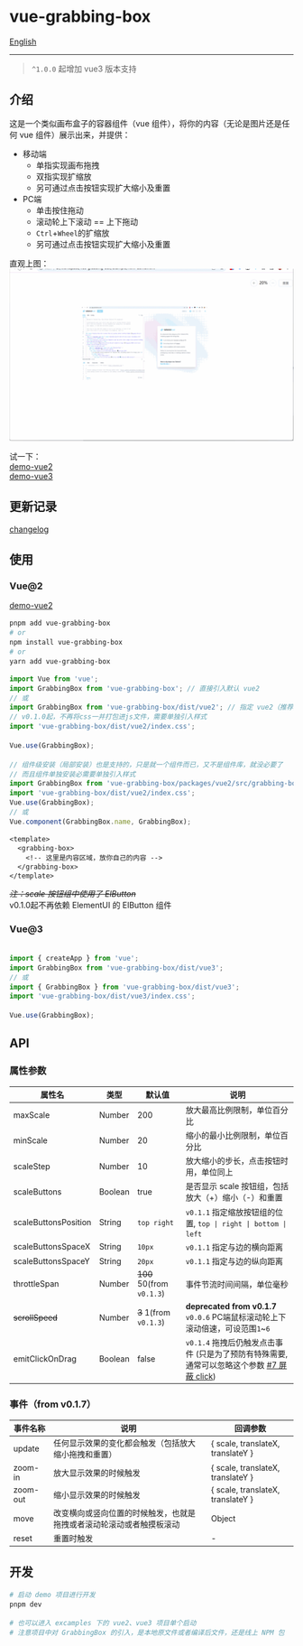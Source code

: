# vue-grabbing-box

[English](README.md)

---

> `^1.0.0` 起增加 vue3 版本支持

## 介绍

这是一个类似画布盒子的容器组件（vue 组件），将你的内容（无论是图片还是任何 vue 组件）展示出来，并提供：

- 移动端
  - 单指实现画布拖拽
  - 双指实现扩缩放
  - 另可通过点击按钮实现扩大缩小及重置
- PC端
  - 单击按住拖动
  - 滚动轮上下滚动 == 上下拖动
  - `Ctrl`+`Wheel`的扩缩放
  - 另可通过点击按钮实现扩大缩小及重置

直观上图：
![](docs/images/vue2-demo-captture.gif)

试一下：  
[demo-vue2](https://codermonkie.github.io/vue-grabbing-box/demo-vue2/)  
[demo-vue3](https://codermonkie.github.io/vue-grabbing-box/demo-vue3/)

## 更新记录

[changelog](./CHANGELOG.md)

## 使用

### Vue@2

[demo-vue2](./example/demo-vue2/)

```bash
pnpm add vue-grabbing-box
# or
npm install vue-grabbing-box
# or
yarn add vue-grabbing-box
```

```js
import Vue from 'vue';
import GrabbingBox from 'vue-grabbing-box'; // 直接引入默认 vue2
// 或
import GrabbingBox from 'vue-grabbing-box/dist/vue2'; // 指定 vue2（推荐）
// v0.1.0起，不再将css一并打包进js文件，需要单独引入样式
import 'vue-grabbing-box/dist/vue2/index.css';

Vue.use(GrabbingBox);

// 组件级安装（局部安装）也是支持的，只是就一个组件而已，又不是组件库，就没必要了
// 而且组件单独安装必需要单独引入样式
import GrabbingBox from 'vue-grabbing-box/packages/vue2/src/grabbing-box';
import 'vue-grabbing-box/dist/vue2/index.css';
Vue.use(GrabbingBox);
// 或
Vue.component(GrabbingBox.name, GrabbingBox);
```

```vue
<template>
  <grabbing-box>
    <!-- 这里是内容区域，放你自己的内容 -->
  </grabbing-box>
</template>
```

~~*注：scale 按钮组中使用了 ElButton*~~  
v0.1.0起不再依赖 ElementUI 的 ElButton 组件

### Vue@3

```js

import { createApp } from 'vue';
import GrabbingBox from 'vue-grabbing-box/dist/vue3';
// 或
import { GrabbingBox } from 'vue-grabbing-box/dist/vue3';
import 'vue-grabbing-box/dist/vue3/index.css';

Vue.use(GrabbingBox);
```

## API

### 属性参数

|属性名|类型|默认值|说明|
|--|--|--|--|
|maxScale|Number|200|放大最高比例限制，单位百分比|
|minScale|Number|20|缩小的最小比例限制，单位百分比|
|scaleStep|Number|10|放大缩小的步长，点击按钮时用，单位同上|
|scaleButtons|Boolean|true|是否显示 scale 按钮组，包括放大（+）缩小（-）和重置|
|scaleButtonsPosition|String|`top right`|`v0.1.1` 指定缩放按钮组的位置, `top \| right \| bottom \| left`|
|scaleButtonsSpaceX|String|`10px`|`v0.1.1` 指定与边的横向距离|
|scaleButtonsSpaceY|String|`20px`|`v0.1.1` 指定与边的纵向距离|
|throttleSpan|Number|~~100~~ 50(from `v0.1.3`)|事件节流时间间隔，单位毫秒|
|~~scrollSpeed~~|Number|~~3~~ 1(from `v0.1.3`)|**deprecated from v0.1.7** `v0.0.6` PC端鼠标滚动轮上下滚动倍速，可设范围`1`~`6`|
|emitClickOnDrag|Boolean|false|`v0.1.4` 拖拽后仍触发点击事件 (只是为了预防有特殊需要, 通常可以忽略这个参数 [#7 屏蔽 click](https://github.com/CoderMonkie/vue-grabbing-box/issues/7))|

### 事件（from v0.1.7）


|事件名称|说明|回调参数|
|--|--|--|
|update|任何显示效果的变化都会触发（包括放大缩小拖拽和重置）|{ scale, translateX, translateY }|
|zoom-in|放大显示效果的时候触发|{ scale, translateX, translateY }|
|zoom-out|缩小显示效果的时候触发|{ scale, translateX, translateY }|
|move|改变横向或竖向位置的时候触发，也就是拖拽或者滚动轮滚动或者触摸板滚动|Object|
|reset|重置时触发|-|

## 开发

```sh
# 启动 demo 项目进行开发
pnpm dev

# 也可以进入 excamples 下的 vue2、vue3 项目单个启动
# 注意项目中对 GrabbingBox 的引入，是本地原文件或者编译后文件，还是线上 NPM 包
```
